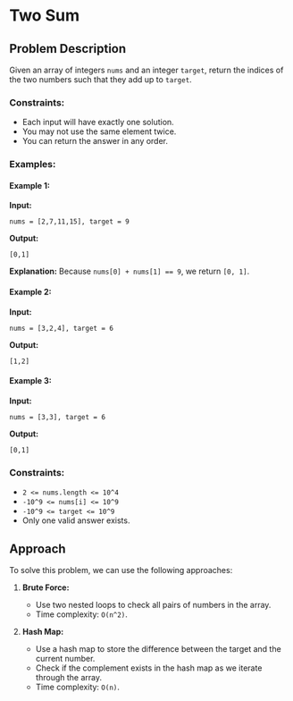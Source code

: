 # Two Sum

## Problem Description
Given an array of integers `nums` and an integer `target`, return the indices of the two numbers such that they add up to `target`.

### Constraints:
- Each input will have exactly one solution.
- You may not use the same element twice.
- You can return the answer in any order.

### Examples:

#### Example 1:
**Input:**
```
nums = [2,7,11,15], target = 9
```
**Output:**
```
[0,1]
```
**Explanation:** Because `nums[0] + nums[1] == 9`, we return `[0, 1]`.

#### Example 2:
**Input:**
```
nums = [3,2,4], target = 6
```
**Output:**
```
[1,2]
```

#### Example 3:
**Input:**
```
nums = [3,3], target = 6
```
**Output:**
```
[0,1]
```

### Constraints:
- `2 <= nums.length <= 10^4`
- `-10^9 <= nums[i] <= 10^9`
- `-10^9 <= target <= 10^9`
- Only one valid answer exists.

## Approach
To solve this problem, we can use the following approaches:

1. **Brute Force:**
   - Use two nested loops to check all pairs of numbers in the array.
   - Time complexity: `O(n^2)`.

2. **Hash Map:**
   - Use a hash map to store the difference between the target and the current number.
   - Check if the complement exists in the hash map as we iterate through the array.
   - Time complexity: `O(n)`.


